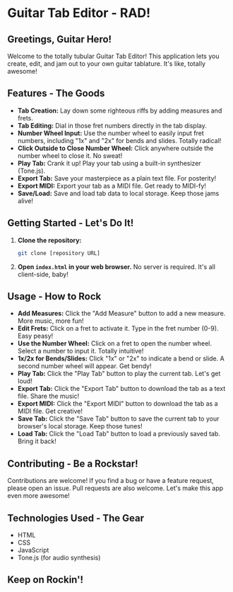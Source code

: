 # Guitar Tab Editor - RAD!

## Greetings, Guitar Hero!

Welcome to the totally tubular Guitar Tab Editor!  This application lets you create, edit, and jam out to your own guitar tablature.  It's like, totally awesome!

## Features - The Goods

*   **Tab Creation:**  Lay down some righteous riffs by adding measures and frets.
*   **Tab Editing:**  Dial in those fret numbers directly in the tab display.
*   **Number Wheel Input:**  Use the number wheel to easily input fret numbers, including "1x" and "2x" for bends and slides.  Totally radical!
*   **Click Outside to Close Number Wheel:**  Click anywhere outside the number wheel to close it.  No sweat!
*   **Play Tab:**  Crank it up! Play your tab using a built-in synthesizer (Tone.js).
*   **Export Tab:**  Save your masterpiece as a plain text file.  For posterity!
*   **Export MIDI:**  Export your tab as a MIDI file.  Get ready to MIDI-fy!
*   **Save/Load:**  Save and load tab data to local storage.  Keep those jams alive!

## Getting Started - Let's Do It!

1.  **Clone the repository:**

    ```bash
    git clone [repository URL]
    ```

2.  **Open `index.html` in your web browser.**  No server is required.  It's all client-side, baby!

## Usage - How to Rock

*   **Add Measures:**  Click the "Add Measure" button to add a new measure.  More music, more fun!
*   **Edit Frets:**  Click on a fret to activate it.  Type in the fret number (0-9).  Easy peasy!
*   **Use the Number Wheel:**  Click on a fret to open the number wheel. Select a number to input it.  Totally intuitive!
*   **1x/2x for Bends/Slides:**  Click "1x" or "2x" to indicate a bend or slide.  A second number wheel will appear.  Get bendy!
*   **Play Tab:**  Click the "Play Tab" button to play the current tab.  Let's get loud!
*   **Export Tab:**  Click the "Export Tab" button to download the tab as a text file.  Share the music!
*   **Export MIDI:**  Click the "Export MIDI" button to download the tab as a MIDI file.  Get creative!
*   **Save Tab:**  Click the "Save Tab" button to save the current tab to your browser's local storage.  Keep those tunes!
*   **Load Tab:**  Click the "Load Tab" button to load a previously saved tab.  Bring it back!

## Contributing - Be a Rockstar!

Contributions are welcome!  If you find a bug or have a feature request, please open an issue.  Pull requests are also welcome.  Let's make this app even more awesome!

## Technologies Used - The Gear

*   HTML
*   CSS
*   JavaScript
*   Tone.js (for audio synthesis)

##  Keep on Rockin'!
